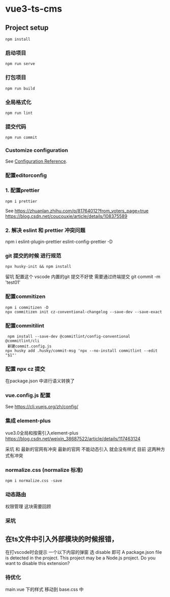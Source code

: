 # vue3-ts-cms

## Project setup

```
npm install
```

### 启动项目

```
npm run serve
```

### 打包项目

```
npm run build
```

### 全局格式化

```
npm run lint
```
### 提交代码

```
npm run commit
```

### Customize configuration

See [Configuration Reference](https://cli.vuejs.org/config/).

### 配置editorconfig


### 1. 配置prettier

```
npm i prettier 
```
See https://zhuanlan.zhihu.com/p/81764012?from_voters_page=true
https://blog.csdn.net/coucouxie/article/details/108375589

### 2. 解决 eslint 和 prettier 冲突问题
npm i eslint-plugin-prettier eslint-config-prettier -D


### git 提交的时候 进行规范
```
npx husky-init && npm install
```
留坑 配置这个 vscode 内置的git 提交不好使
需要通过终端提交
git commit -m 'test01'

### 配置commitizen
```
npm i commitizen -D
npx commitizen init cz-conventional-changelog --save-dev --save-exact
```

### 配置commitilint
```
 npm install --save-dev @commitlint/config-conventional @commitlint/cli
 新建commit.config.js
npx husky add .husky/commit-msg 'npx --no-install commitlint --edit "$1"'
```

### 配置 npx cz 提交
在package.json 中进行语义转换了


### vue.config.js 配置
See https://cli.vuejs.org/zh/config/

### 集成 element-plus
vue3.0全局和按需引入element-plus
https://blog.csdn.net/weixin_38687522/article/details/117463124

采坑 和 最新的官网有冲突
最新的官网 不能动态引入 就会没有样式
目前 这两种方式有冲突

### normalize.css (normalize 标准)
```
npm i normalize.css -save
```

### 动态路由
权限管理 这块需要回顾

### 采坑
## 在ts文件中引入外部模块的时候报错，
在打vscode时会提示 一个以下内容的弹窗 选 disable 即可
A package.json file is detected in the project. This project may be a Node.js project. Do you want to disable this extension?



### 待优化
main.vue 下的样式 移动到 base.css 中

